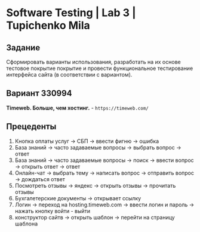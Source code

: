 # Software Testing | Lab 3 | Tupichenko Mila

## Задание

Сформировать варианты использования, разработать на их основе тестовое покрытие покрытие и провести функциональное
тестирование интерфейса сайта (в соответствии с вариантом).

## Вариант 330994

**Timeweb. Больше, чем хостинг.** - ```https://timeweb.com/```

## Прецеденты

1. Кнопка оплаты услуг -> СБП -> ввести фигню -> ошибка
2. База знаний -> часто задаваемые вопросы -> выбрать вопрос -> ответ
3. База знаний -> часто задаваемые вопросы -> поиск -> ввести вопрос -> открыть ответ -> ответ
4. Онлайн-чат -> выбрать тему -> написать вопрос -> отправить вопрос -> дождаться ответ
5. Посмотреть отзывы -> яндекс -> открыть отзывы -> прочитать отзывы
6. Бухгалетерские документы -> открывает ссылку
7. Логин -> переход на hosting.timeweb.com -> ввести логин и пароль -> нажать кнопку войти - выйти
8. конструктор сайтв -> открыть шаблон -> перейти на страницу шаблона
